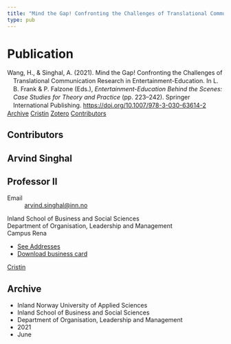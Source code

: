 ```yaml
---
title: "Mind the Gap! Confronting the Challenges of Translational Communication Research in Entertainment-Education"
type: pub
---
```

<h1>Publication</h1>
<article id="csl-bib-container-AWEW7RBP" class="csl-bib-container">
  <div class="csl-bib-body" style="line-height: 1.35; padding-left: 1em; text-indent:-1em;">
  <div class="csl-entry">Wang, H., &amp; Singhal, A. (2021). Mind the Gap! Confronting the Challenges of Translational Communication Research in Entertainment-Education. In L. B. Frank &amp; P. Falzone (Eds.), <i>Entertainment-Education Behind the Scenes: Case Studies for Theory and Practice</i> (pp. 223&#x2013;242). Springer International Publishing. <a href="https://doi.org/10.1007/978-3-030-63614-2">https://doi.org/10.1007/978-3-030-63614-2</a></div>
</div>
  <div class="csl-bib-buttons">
    <a href="#taxonomy-article-AWEW7RBP" class="csl-bib-button">Archive</a>
    <a href="https://app.cristin.no/results/show.jsf?id=1917922" alt="Cristin URL" class="csl-bib-button">Cristin</a>
    <a href="http://zotero.org/groups/5022929/items/AWEW7RBP" alt="Zotero URL" class="csl-bib-button">Zotero</a>
    <a href="#contributors-article-AWEW7RBP" class="csl-bib-button">Contributors</a>
  </div>
  <div id="csl-bib-meta-container-AWEW7RBP"></div>
</article>
<div id="csl-bib-meta-AWEW7RBP" class="csl-bib-meta">
  <article id="contributors-article-AWEW7RBP" class="contributors-article">
    <h1>Contributors</h1>
    <div class="personas">
<div class="vrtx-hinn-person-card">
<div class="photo">
<i class="lar la-user-circle missing-person"></i>
</div>
<div class="info">
<hgroup><h1>Arvind Singhal</h1>
<h2>Professor II</h2>
</hgroup><dl>
<dt>Email</dt>
<dd>
<a href="mailto:arvind.singhal@inn.no">arvind.singhal@inn.no</a>
</dd>
</dl>
<p>
Inland School of Business and Social Sciences<br>
Department of Organisation, Leadership and Management<br>
Campus Rena
</p>
<ul class="vrtx-hinn-links">
<li><a href="https://www.inn.no/english/find-an-employee/arvind-singhal.html#vrtx-hinn-addresses">See Addresses</a></li>
<li><a href="https://www.inn.no/english/find-an-employee/arvind-singhal.html?vrtx=vcf">Download business card</a></li>
</ul>
</div>
</div>
<a href="https://app.cristin.no/persons/show.jsf?id=863653" alt="Cristin URL" class="personas-cristin">Cristin</a>
</div>
  </article>
  <article id="taxonomy-article-AWEW7RBP" class="taxonomy-article">
    <h1>Archive</h1>
    <ul>
      <li>Inland Norway University of Applied Sciences</li>
      <li>Inland School of Business and Social Sciences</li>
      <li>Department of Organisation, Leadership and Management</li>
      <li>2021</li>
      <li>June</li>
    </ul>
  </article>
</div>
